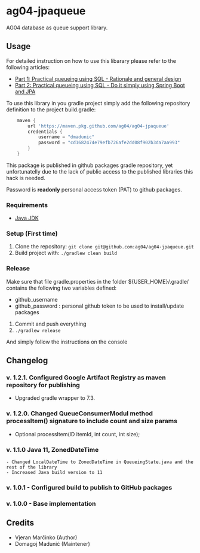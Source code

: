 # ag04-jpaqueue

AG04 database as queue support library.

## Usage
For detailed instruction on how to use this libarary please refer to the following articles:
* [Part 1: Practical queueing using SQL - Rationale and general design](https://medium.com/agency04/practical-queueing-using-sql-part-1-rationale-and-general-design-d180d6848030)
* [Part 2: Practical queueing using SQL - Do it simply using Spring Boot and JPA](https://medium.com/agency04/practical-queueing-using-sql-part-2-do-it-simply-using-spring-boot-and-jpa-e9cb53f91f36)

To use this library in you gradle project simply add the following repository definition to the project build.gradle:

```groovy
    maven {
        url 'https://maven.pkg.github.com/ag04/ag04-jpaqueue'
        credentials {
            username = "dmadunic"
            password = "cd1682474e79efb726afe2dd08f902b3da7aa993"
        }
    }
```
This package is published in github packages gradle repository, yet unfortunatelly due to the lack of public access to the published libraries this hack is needed.

Password is **readonly** personal access token (PAT) to github packages.


### Requirements
* [Java JDK](http://www.oracle.com/technetwork/java/javase/downloads/index.html)

### Setup (First time)
1. Clone the repository: `git clone git@github.com:ag04/ag04-jpaqueue.git`
4. Build project with: ` ./gradlew clean build `

### Release
Make sure that file gradle.properties in the folder ${USER_HOME}/.gradle/ contains the following two variables defined:

* github_username
* github_password : personal github token to be used to install/update packages

1) Commit and push everything
2) `./gradlew release`

And simply follow the instructions on the console

## Changelog

### v. 1.2.1. Configured Google Artifact Registry as maven repository for publishing
- Upgraded gradle wrapper to 7.3.

### v. 1.2.0. Changed QueueConsumerModul method processItem() signature to include count and size params
 - Optional<QueueingState> processItem(ID itemId, int count, int size);
### v. 1.1.0 Java 11, ZonedDateTime
    - Changed LocalDateTime to ZonedDateTime in QueueingState.java and the rest of the library
    - Increased Java build version to 11
### v. 1.0.1 - Configured build to publish to GitHub packages
### v. 1.0.0 - Base implementation

## Credits
* Vjeran Marčinko (Author)
* Domagoj Madunić (Maintener)

